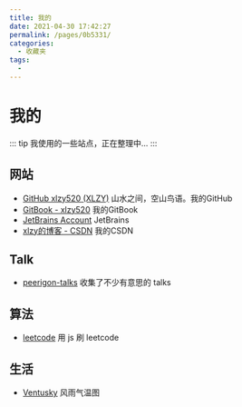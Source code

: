 ```yaml
---
title: 我的
date: 2021-04-30 17:42:27
permalink: /pages/0b5331/
categories:
  - 收藏夹
tags:
  - 
---
```

# 我的

::: tip
我使用的一些站点，正在整理中...
:::

## 网站
- [GitHub xlzy520 (XLZY)](https://github.com/xlzy520) 山水之间，空山鸟语。我的GitHub
- [GitBook - xlzy520](https://xlzy.gitbook.io/xlzy520/) 我的GitBook
- [JetBrains Account](https://account.jetbrains.com/licenses) JetBrains
- [xlzy的博客 - CSDN](http://blog.csdn.net/qq_31201781) 我的CSDN


## Talk

- [peerigon-talks](https://github.com/peerigon/talks) 收集了不少有意思的 talks

## 算法

- [leetcode](https://github.com/azl397985856/leetcode) 用 js 刷 leetcode


## 生活

- [Ventusky](https://www.ventusky.com/) 风雨气温图
